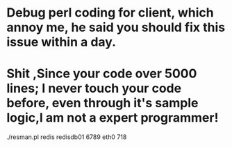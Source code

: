 # Debug perl coding for client, which annoy me, he said you should fix this issue within a day.

# Shit ,Since your code over 5000 lines; I never touch your code before,  even through it's sample logic,I am not a expert programmer!

./resman.pl redis redisdb01  6789 eth0 718
